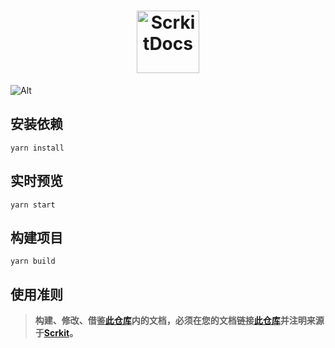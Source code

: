 <div align="center">
  <h1 align="center">
    <a href="https://docusaurus.io">
      <img src="https://scrkit.com/assets/common/images/default.png" alt="ScrkitDocs" height="100" weight="100">
    </a>
  </h1>
</div>

![Alt](https://repobeats.axiom.co/api/embed/c06d0314210e8d947c6e522ceec35dd5617335c1.svg "Repobeats analytics image")
<div >

## 安装依赖
```
yarn install
```
## 实时预览
```
yarn start
```
## 构建项目
```
yarn build
```

## 使用准则 
> **构建、修改、借鉴[此仓库](https://github.com/Kalidium/ScrkitDocs)内的文档，必须在您的文档链接[此仓库](https://github.com/Kalidium/ScrkitDocs)并注明来源于[Scrkit](https://scrkit.com/docs)。**